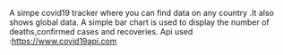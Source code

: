 A simpe covid19 tracker where you can find data on any country .It also shows global data.
A simple bar chart is used to display the number of deaths,confirmed cases and recoveries.
Api used :https://www.covid19api.com